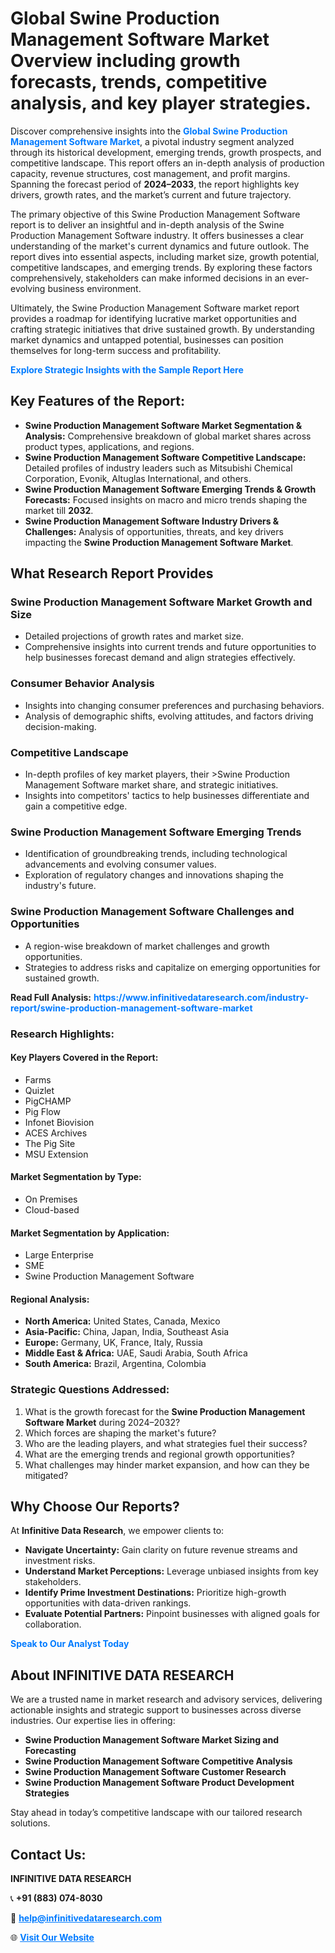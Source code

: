 <h1>Global Swine Production Management Software Market Overview including growth forecasts, trends, competitive analysis, and key player strategies.</h1>
<p>
Discover comprehensive insights into the 
<a href="https://www.infinitivedataresearch.com/industry-report/swine-production-management-software-market" rel="dofollow" style="color: #007BFF; text-decoration: none;"><strong>Global Swine Production Management Software Market</strong></a>, a pivotal industry segment analyzed through its historical development, emerging trends, growth prospects, and competitive landscape. This report offers an in-depth analysis of production capacity, revenue structures, cost management, and profit margins. Spanning the forecast period of <strong>2024–2033</strong>, the report highlights key drivers, growth rates, and the market’s current and future trajectory.
</p>
<p>
The primary objective of this Swine Production Management Software report is to deliver an insightful and in-depth analysis of the Swine Production Management Software industry. It offers businesses a clear understanding of the market's current dynamics and future outlook. The report dives into essential aspects, including market size, growth potential, competitive landscapes, and emerging trends. By exploring these factors comprehensively, stakeholders can make informed decisions in an ever-evolving business environment.
</p>
<p>
Ultimately, the Swine Production Management Software market report provides a roadmap for identifying lucrative market opportunities and crafting strategic initiatives that drive sustained growth. By understanding market dynamics and untapped potential, businesses can position themselves for long-term success and profitability.
</p>
<p>
<a href="https://www.infinitivedataresearch.com/request-sample/reportId=101817" style="color: #007BFF; text-decoration: none;"><strong>Explore Strategic Insights with the Sample Report Here</strong></a>
</p>

<h2>Key Features of the Report:</h2>
<ul>
<li><strong>Swine Production Management Software Market Segmentation & Analysis:</strong> Comprehensive breakdown of global market shares across product types, applications, and regions.</li>
<li><strong>Swine Production Management Software Competitive Landscape:</strong> Detailed profiles of industry leaders such as Mitsubishi Chemical Corporation, Evonik, Altuglas International, and others.</li>
<li><strong>Swine Production Management Software Emerging Trends & Growth Forecasts:</strong> Focused insights on macro and micro trends shaping the market till <strong>2032</strong>.</li>
<li><strong>Swine Production Management Software Industry Drivers & Challenges:</strong> Analysis of opportunities, threats, and key drivers impacting the <strong>Swine Production Management Software Market</strong>.</li>
</ul>

<h2>What Research Report Provides</h2>
<h3>Swine Production Management Software Market Growth and Size</h3>
<ul>
<li>Detailed projections of growth rates and market size.</li>
<li>Comprehensive insights into current trends and future opportunities to help businesses forecast demand and align strategies effectively.</li>
</ul>

<h3>Consumer Behavior Analysis</h3>
<ul>
<li>Insights into changing consumer preferences and purchasing behaviors.</li>
<li>Analysis of demographic shifts, evolving attitudes, and factors driving decision-making.</li>
</ul>

<h3>Competitive Landscape</h3>
<ul>
<li>In-depth profiles of key market players, their >Swine Production Management Software market share, and strategic initiatives.</li>
<li>Insights into competitors' tactics to help businesses differentiate and gain a competitive edge.</li>
</ul>

<h3>Swine Production Management Software Emerging Trends</h3>
<ul>
<li>Identification of groundbreaking trends, including technological advancements and evolving consumer values.</li>
<li>Exploration of regulatory changes and innovations shaping the industry's future.</li>
</ul>

<h3>Swine Production Management Software Challenges and Opportunities</h3>
<ul>
<li>A region-wise breakdown of market challenges and growth opportunities.</li>
<li>Strategies to address risks and capitalize on emerging opportunities for sustained growth.</li>
</ul>
<p><strong>Read Full Analysis:</strong> <a href="https://www.infinitivedataresearch.com/industry-report/swine-production-management-software-market" rel="dofollow" style="color: #007BFF; text-decoration: none;"><strong>https://www.infinitivedataresearch.com/industry-report/swine-production-management-software-market</strong></a></p>
<h3>Research Highlights:</h3>
<h4>Key Players Covered in the Report:</h4>
<ul><li>Farms</li><li>Quizlet</li><li>PigCHAMP</li><li>Pig Flow</li><li>Infonet Biovision</li><li>ACES Archives</li><li>The Pig Site</li><li>MSU Extension</li></ul>
<h4>Market Segmentation by Type:</h4>
<ul><li>On Premises</li><li>Cloud-based</li></ul>
<h4>Market Segmentation by Application:</h4>
<ul><li>Large Enterprise</li><li>SME</li><li>Swine Production Management Software</li></ul>

<h4>Regional Analysis:</h4>
<ul>
<li><strong>North America:</strong> United States, Canada, Mexico</li>
<li><strong>Asia-Pacific:</strong> China, Japan, India, Southeast Asia</li>
<li><strong>Europe:</strong> Germany, UK, France, Italy, Russia</li>
<li><strong>Middle East & Africa:</strong> UAE, Saudi Arabia, South Africa</li>
<li><strong>South America:</strong> Brazil, Argentina, Colombia</li>
</ul>

<h3>Strategic Questions Addressed:</h3>
<ol>
<li>What is the growth forecast for the <strong>Swine Production Management Software Market</strong> during 2024–2032?</li>
<li>Which forces are shaping the market's future?</li>
<li>Who are the leading players, and what strategies fuel their success?</li>
<li>What are the emerging trends and regional growth opportunities?</li>
<li>What challenges may hinder market expansion, and how can they be mitigated?</li>
</ol>

<h2>Why Choose Our Reports?</h2>
<p>At <strong>Infinitive Data Research</strong>, we empower clients to:</p>
<ul>
<li><strong>Navigate Uncertainty:</strong> Gain clarity on future revenue streams and investment risks.</li>
<li><strong>Understand Market Perceptions:</strong> Leverage unbiased insights from key stakeholders.</li>
<li><strong>Identify Prime Investment Destinations:</strong> Prioritize high-growth opportunities with data-driven rankings.</li>
<li><strong>Evaluate Potential Partners:</strong> Pinpoint businesses with aligned goals for collaboration.</li>
</ul>
<p><a href="https://www.infinitivedataresearch.com/industry-report/swine-production-management-software-market" rel="dofollow" style="color: #007BFF; text-decoration: none;"><strong>Speak to Our Analyst Today</strong></a></p>

<h2>About INFINITIVE DATA RESEARCH</h2>
<p>We are a trusted name in market research and advisory services, delivering actionable insights and strategic support to businesses across diverse industries. Our expertise lies in offering:</p>
<ul>
<li><strong>Swine Production Management Software Market Sizing and Forecasting</strong></li>
<li><strong>Swine Production Management Software Competitive Analysis</strong></li>
<li><strong>Swine Production Management Software Customer Research</strong></li>
<li><strong>Swine Production Management Software Product Development Strategies</strong></li>
</ul>
<p>Stay ahead in today’s competitive landscape with our tailored research solutions.</p>

<h2>Contact Us:</h2>
<p><strong>INFINITIVE DATA RESEARCH</strong></p>
<p>📞 <strong>+91 (883) 074-8030</strong></p>
<p>📧 <strong><a href="mailto:help@infinitivedataresearch.com" style="color: #007BFF;">help@infinitivedataresearch.com</a></strong></p>
<p>🌐 <strong><a href="https://www.infinitivedataresearch.com" rel="dofollow" style="color: #007BFF;">Visit Our Website</a></strong></p>